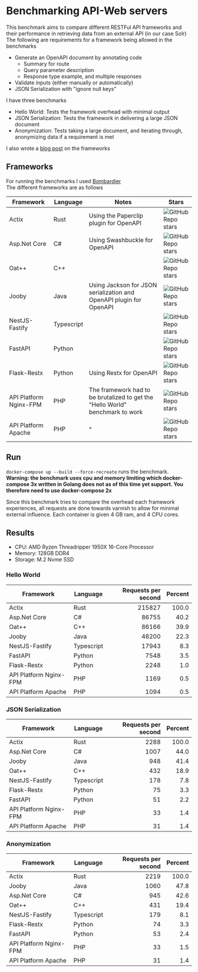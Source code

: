 # Benchmarking API-Web servers
This benchmark aims to compare different RESTFul API frameworks and their performance in retrieving data from an external API (in our case Solr) <br>
The following are requirements for a framework being allowed in the benchmarks
* Generate an OpenAPI document by annotating code
  * Summary for route
  * Query parameter description
  * Response type example, and multiple responses
* Validate inputs (either manually or automatically)
* JSON Serialization with "ignore null keys"

I have three benchmarks
* Hello World: Tests the framework overhead with minimal output
* JSON Serialization: Tests the framework in delivering a large JSON document
* Anonymization: Tests taking a large document, and iterating through, anonymizing data if a requirement is met

I also wrote a [blog post](https://inobstudios.com/Post/8/A%20benchmark%20of%20OpenAPI-Capable%20RESTful%20frameworks) on the frameworks

## Frameworks

For running the benchmarks I used [Bombardier](https://github.com/codesenberg/bombardier) <br>
The different frameworks are as follows


|      Framework       | Language | Notes       | Stars |
|----------------------|----------|-------------|-------|
|Actix                 |Rust      | Using the Paperclip plugin for OpenAPI | ![GitHub Repo stars](https://img.shields.io/github/stars/actix/actix?style=social) |
|Asp.Net Core          |C#        | Using Swashbuckle for OpenAPI          | ![GitHub Repo stars](https://img.shields.io/github/stars/dotnet/aspnetcore?style=social) |
|Oat++                 |C++       | | ![GitHub Repo stars](https://img.shields.io/github/stars/oatpp/oatpp?style=social)
|Jooby                 |Java      | Using Jackson for JSON serialization and OpenAPI plugin for OpenAPI  | ![GitHub Repo stars](https://img.shields.io/github/stars/jooby-project/jooby?style=social) |
|NestJS-Fastify        |Typescript| | ![GitHub Repo stars](https://img.shields.io/github/stars/nestjs/nest?style=social)   
|FastAPI               |Python    |             | ![GitHub Repo stars](https://img.shields.io/github/stars/nestjs/nest?style=social) |
|Flask-Restx           |Python    | Using Restx for OpenAPI                | ![GitHub Repo stars](https://img.shields.io/github/stars/pallets/flask?style=social)
|API Platform Nginx-FPM|PHP       | The framework had to be brutalized to get the "Hello World" benchmark to work | ![GitHub Repo stars](https://img.shields.io/github/stars/api-platform/api-platform?style=social) |
|API Platform Apache   |PHP       | ^ | ![GitHub Repo stars](https://img.shields.io/github/stars/api-platform/api-platform?style=social) |

## Run
`docker-compose up --build --force-recreate` runs the benchmark. <br>
**Warning: the benchmark uses cpu and memory limiting which docker-compose 3x written in Golang does not as of this time yet support. You therefore need to use docker-compose 2x**

Since this benchmark tries to compare the overhead each framework experiences, all requests are done towards varnish to allow for minimal external influence.
Each container is given 4 GB ram, and 4 CPU cores.

## Results
* CPU: AMD Ryzen Threadripper 1950X 16-Core Processor
* Memory: 128GB DDR4
* Storage: M.2 Nvme SSD
### Hello World
|      Framework       | Language |Requests per second|Percent|
|----------------------|----------|------------------:|------:|
|Actix                 |Rust      |             215827|  100.0|
|Asp.Net Core          |C#        |              86755|   40.2|
|Oat++                 |C++       |              86166|   39.9|
|Jooby                 |Java      |              48200|   22.3|
|NestJS-Fastify        |Typescript|              17943|    8.3|
|FastAPI               |Python    |               7548|    3.5|
|Flask-Restx           |Python    |               2248|    1.0|
|API Platform Nginx-FPM|PHP       |               1169|    0.5|
|API Platform Apache   |PHP       |               1094|    0.5|
### JSON Serialization
|      Framework       | Language |Requests per second|Percent|
|----------------------|----------|------------------:|------:|
|Actix                 |Rust      |               2288|  100.0|
|Asp.Net Core          |C#        |               1007|   44.0|
|Jooby                 |Java      |                948|   41.4|
|Oat++                 |C++       |                432|   18.9|
|NestJS-Fastify        |Typescript|                178|    7.8|
|Flask-Restx           |Python    |                 75|    3.3|
|FastAPI               |Python    |                 51|    2.2|
|API Platform Nginx-FPM|PHP       |                 33|    1.4|
|API Platform Apache   |PHP       |                 31|    1.4|
### Anonymization
|      Framework       | Language |Requests per second|Percent|
|----------------------|----------|------------------:|------:|
|Actix                 |Rust      |               2219|  100.0|
|Jooby                 |Java      |               1060|   47.8|
|Asp.Net Core          |C#        |                945|   42.6|
|Oat++                 |C++       |                431|   19.4|
|NestJS-Fastify        |Typescript|                179|    8.1|
|Flask-Restx           |Python    |                 74|    3.3|
|FastAPI               |Python    |                 53|    2.4|
|API Platform Nginx-FPM|PHP       |                 33|    1.5|
|API Platform Apache   |PHP       |                 31|    1.4|

